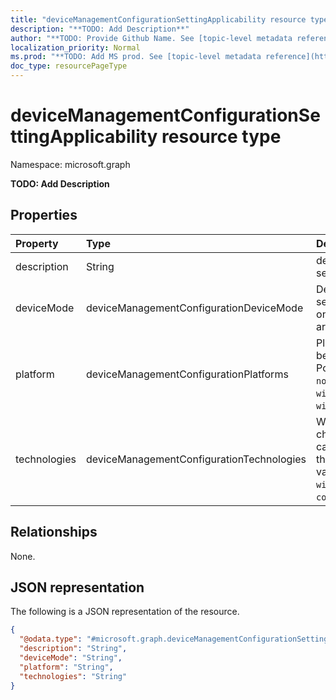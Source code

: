 ```yaml
---
title: "deviceManagementConfigurationSettingApplicability resource type"
description: "**TODO: Add Description**"
author: "**TODO: Provide Github Name. See [topic-level metadata reference](https://msgo.azurewebsites.net/add/document/guidelines/metadata.html#topic-level-metadata)**"
localization_priority: Normal
ms.prod: "**TODO: Add MS prod. See [topic-level metadata reference](https://msgo.azurewebsites.net/add/document/guidelines/metadata.html#topic-level-metadata)**"
doc_type: resourcePageType
---
```


# deviceManagementConfigurationSettingApplicability resource type

Namespace: microsoft.graph



**TODO: Add Description**

## Properties
|Property|Type|Description|
|:---|:---|:---|
|description|String|description of the setting|
|deviceMode|deviceManagementConfigurationDeviceMode|Device Mode that setting can be applied on. Possible values are: `none`, `kiosk`.|
|platform|deviceManagementConfigurationPlatforms|Platform setting can be applied on. Possible values are: `none`, `macOS`, `windows10X`, `windows10`.|
|technologies|deviceManagementConfigurationTechnologies|Which technology channels this setting can be deployed through. Possible values are: `none`, `mdm`, `windows10XManagement`, `configManager`.|

## Relationships
None.

## JSON representation
The following is a JSON representation of the resource.
<!-- {
  "blockType": "resource",
  "@odata.type": "microsoft.graph.deviceManagementConfigurationSettingApplicability"
}
-->
``` json
{
  "@odata.type": "#microsoft.graph.deviceManagementConfigurationSettingApplicability",
  "description": "String",
  "deviceMode": "String",
  "platform": "String",
  "technologies": "String"
}
```

